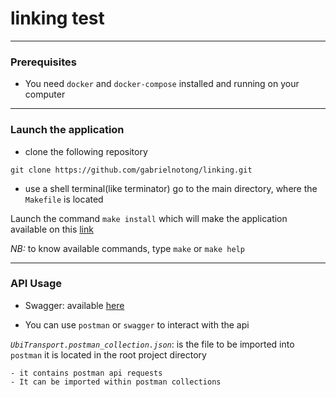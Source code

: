 # linking test

---

### Prerequisites

- You need `docker` and `docker-compose` installed and running on your computer

---

### Launch the application

- clone the following repository

```
git clone https://github.com/gabrielnotong/linking.git
```

- use a shell terminal(like terminator) go to the main directory, where the `Makefile` is located

Launch the command `make install` which will make the application available on this [link](http://localhosts:8000/api)

*NB:* to know available commands, type `make` or `make help`

---

### API Usage

- Swagger: available [here](http://localhost:8000/api)

- You can use `postman` or `swagger` to interact with the api

*`UbiTransport.postman_collection.json`*: is the file to be imported into `postman` it is located in the root project directory

```
- it contains postman api requests
- It can be imported within postman collections
```
